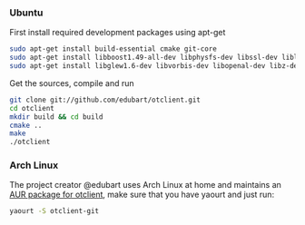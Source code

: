 ### Ubuntu

First install required development packages using apt-get

```sh
sudo apt-get install build-essential cmake git-core
sudo apt-get install libboost1.49-all-dev libphysfs-dev libssl-dev liblua5.1-dev
sudo apt-get install libglew1.6-dev libvorbis-dev libopenal-dev libz-dev
```

Get the sources, compile and run

```sh
git clone git://github.com/edubart/otclient.git
cd otclient
mkdir build && cd build
cmake ..
make
./otclient
```

### Arch Linux

The project creator @edubart uses Arch Linux at home and maintains an [AUR package for otclient](http://aur.archlinux.org/packages.php?ID=49101), make sure that you have yaourt and just run:

```sh
yaourt -S otclient-git
```